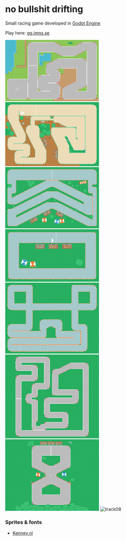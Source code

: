 # no bullshit drifting

Small racing game developed in [Godot Engine](https://github.com/Godot)

Play here: [gg.jmns.se](http://gg.jmns.se)

![track01](https://raw.githubusercontent.com/JerryMalmstrom/Drifters/master/maps/drifters-map01.tmx.thumb.png)
![track02](https://raw.githubusercontent.com/JerryMalmstrom/Drifters/master/maps/drifters-map02.tmx.thumb.png)
![track03](https://raw.githubusercontent.com/JerryMalmstrom/Drifters/master/maps/drifters-map03.tmx.thumb.png)
![track04](https://raw.githubusercontent.com/JerryMalmstrom/Drifters/master/maps/drifters-map04.tmx.thumb.png)
![track05](https://raw.githubusercontent.com/JerryMalmstrom/Drifters/master/maps/drifters-map05.tmx.thumb.png)
![track06](https://raw.githubusercontent.com/JerryMalmstrom/Drifters/master/maps/drifters-map06.tmx.thumb.png)
![track07](https://raw.githubusercontent.com/JerryMalmstrom/Drifters/master/maps/drifters-map07.tmx.thumb.png)
![track08](https://raw.githubusercontent.com/JerryMalmstrom/Drifters/master/maps/drifters-map08.tmx.thumb.png)


### Sprites & fonts
- [Kenney.nl](https://www.kenney.nl/)
